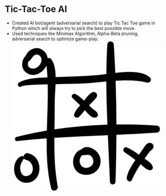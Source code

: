 # Tic-Tac-Toe AI
- Created AI bot/agent (adversarial search) to play Tic Tac Toe game in Python which will always try to pick the best possible move. 
- Used techniques like Minimax Algorithm, Alpha-Beta pruning, adversarial search to optimize game-play.
![alt text](tictactoe.png)


